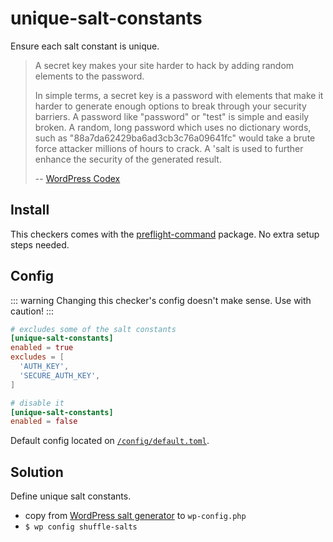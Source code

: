# unique-salt-constants

Ensure each salt constant is unique.

> A secret key makes your site harder to hack by adding random elements to the password.
>
> In simple terms, a secret key is a password with elements that make it harder to generate enough options to break through your security barriers. A password like "password" or "test" is simple and easily broken. A random, long password which uses no dictionary words, such as "88a7da62429ba6ad3cb3c76a09641fc" would take a brute force attacker millions of hours to crack. A 'salt is used to further enhance the security of the generated result.
>
> -- [WordPress Codex](https://codex.wordpress.org/Editing_wp-config.php#Security_Keys)

## Install

This checkers comes with the [preflight-command](http://github.com/itinerisltd/preflight-command) package. No extra setup steps needed.

## Config

::: warning
Changing this checker's config doesn't make sense. Use with caution!
:::

```toml
# excludes some of the salt constants
[unique-salt-constants]
enabled = true
excludes = [
  'AUTH_KEY',
  'SECURE_AUTH_KEY',
]

# disable it
[unique-salt-constants]
enabled = false
```

Default config located on [`/config/default.toml`](https://github.com/ItinerisLtd/preflight-command/blob/master/config/default.toml).

## Solution

Define unique salt constants.

- copy from [WordPress salt generator](https://api.wordpress.org/secret-key/1.1/salt) to `wp-config.php`
- `$ wp config shuffle-salts`
